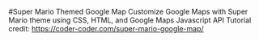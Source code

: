 #Super Mario Themed Google Map
Customize Google Maps with Super Mario theme using CSS, HTML, and Google Maps Javascript API
Tutorial credit: https://coder-coder.com/super-mario-google-map/
